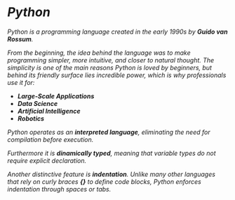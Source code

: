 # _Python_

_Python is a programming language created in the early 1990s by **Guido van Rossum**._

_From the beginning, the idea behind the  language was to make programming simpler, more intuitive, and closer to natural thought._
_The simplicity is one of the main reasons Python is loved by beginners, but behind its friendly surface lies incredible power, which is why professionals use it for:_

- _**Large-Scale Applications**_
- _**Data Science**_
- _**Artificial Intelligence**_
- _**Robotics**_

_Python operates as an **interpreted language**, eliminating the need for compilation before execution._

_Furthermore it is **dinamically typed**, meaning that variable types do not require explicit declaration._

_Another distinctive feature is **indentation**. Unlike many other languages that rely on curly braces **{}** to define code blocks, Python enforces indentation through spaces or tabs._

